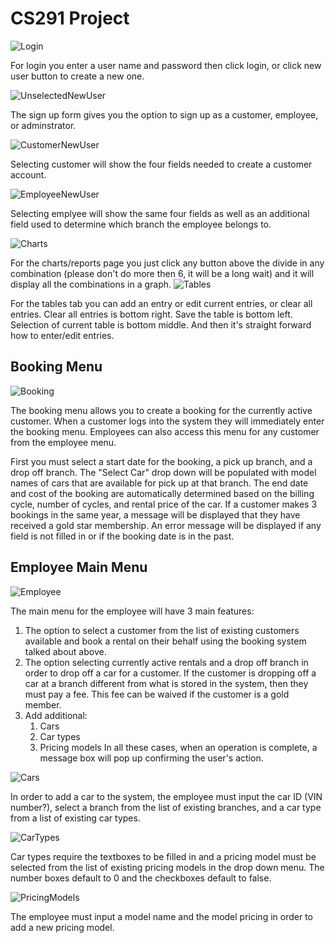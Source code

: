 # CS291 Project

![Login](https://github.com/efirdc/CS291_Project/blob/master/ImagesManual/login.PNG?raw=true)

For login you enter a user name and password then click login, or click new user button to create a new one.

![UnselectedNewUser](https://github.com/efirdc/CS291_Project/blob/mohammad/ImagesManual/newuserunselected.png?raw=true)

The sign up form gives you the option to sign up as a customer, employee, or adminstrator.

![CustomerNewUser](https://github.com/efirdc/CS291_Project/blob/mohammad/ImagesManual/newusercustomer.png?raw=true)

Selecting customer will show the four fields needed to create a customer account.

![EmployeeNewUser](https://github.com/efirdc/CS291_Project/blob/mohammad/ImagesManual/newuseremployee.png?raw=true)

Selecting emplyee will show the same four fields as well as an additional field used to determine which branch the employee belongs to.

![Charts](https://github.com/efirdc/CS291_Project/blob/master/ImagesManual/Chart.PNG?raw=true)

For the charts/reports page you just click any button above the divide in any combination (please don't do more then 6, it will be a long wait) and it will display all the combinations in a graph.
![Tables](https://github.com/efirdc/CS291_Project/blob/master/ImagesManual/tables.PNG?raw=true)

For the tables tab you can add an entry or edit current entries, or clear all entries. Clear all entries is bottom right. Save the table is bottom left. Selection of current table is bottom middle. And then it's straight forward how to enter/edit entries. 

## Booking Menu
![Booking](https://github.com/efirdc/CS291_Project/blob/cory/booking.png?raw=true)

The booking menu allows you to create a booking for the currently active customer. When a customer logs into the system they will immediately enter the booking menu. Employees can also access this menu for any customer from the employee menu.

First you must select a start date for the booking, a pick up branch, and a drop off branch. The "Select Car" drop down will be populated with model names of cars that are available for pick up at that branch. The end date and cost of the booking are automatically determined based on the billing cycle, number of cycles, and rental price of the car. If a customer makes 3 bookings in the same year, a message will be displayed that they have received a gold star membership. An error message will be displayed if any field is not filled in or if the booking date is in the past.

## Employee Main Menu
![Employee](https://github.com/efirdc/CS291_Project/blob/mohammad/ImagesManual/employeeform.png?raw=true)

The main menu for the employee will have 3 main features:
1. The option to select a customer from the list of existing customers available and book a rental on their behalf using the booking system talked about above.
2. The option selecting currently active rentals and a drop off branch in order to drop off a car for a customer. If the customer is dropping off a car at a branch different from what is stored in the system, then they must pay a fee. This fee can be waived if the customer is a gold member.
3. Add additional:
    1. Cars
    2. Car types
    3. Pricing models
In all these cases, when an operation is complete, a message box will pop up confirming the user's action.

![Cars](https://github.com/efirdc/CS291_Project/blob/mohammad/ImagesManual/addcar.png?raw=true)

In order to add a car to the system, the employee must input the car ID (VIN number?), select a branch from the list of existing branches, and a car type from a list of existing car types.

![CarTypes](https://github.com/efirdc/CS291_Project/blob/mohammad/ImagesManual/addcartype.png?raw=true)

Car types require the textboxes to be filled in and a pricing model must be selected from the list of existing pricing models in the drop down menu. The number boxes default to 0 and the checkboxes default to false.

![PricingModels](https://github.com/efirdc/CS291_Project/blob/mohammad/ImagesManual/addpricingmodel.png?raw=true)

The employee must input a model name and the model pricing in order to add a new pricing model.
